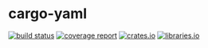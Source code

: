 # cargo-yaml

[![build status](https://gitlab.com/storedbox/cargo-yaml/badges/master/build.svg)](https://gitlab.com/storedbox/cargo-yaml/pipelines)
[![coverage report](https://gitlab.com/storedbox/cargo-yaml/badges/master/coverage.svg)](https://gitlab.com/storedbox/cargo-yaml/commits/master)
[![crates.io](https://img.shields.io/crates/v/cargo-yaml.svg?maxAge=2592000)](https://crates.io/crates/cargo-yaml)
[![libraries.io](https://img.shields.io/librariesio/release/cargo/cargo-yaml/3.0.0.svg?maxAge=2592000)](https://libraries.io/cargo/cargo-yaml)
